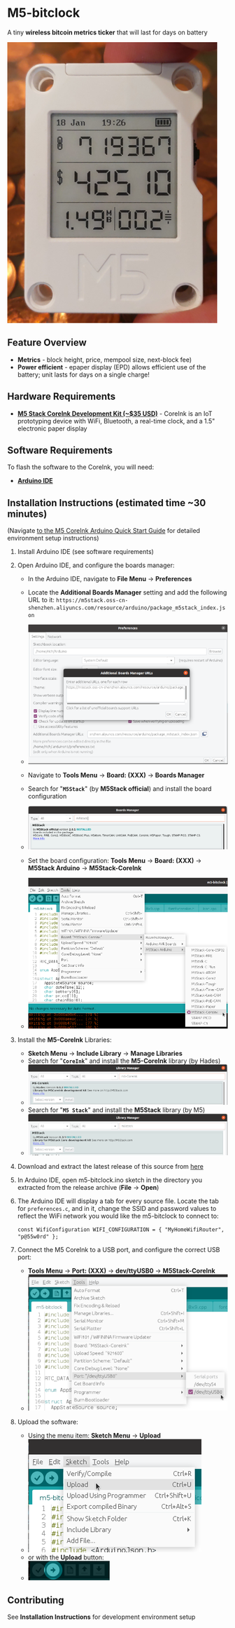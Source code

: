 # M5-bitclock

A tiny **wireless bitcoin metrics ticker** that will last for days on battery

![m5-bitclock](docs/pictures/m5-bitclock.png)

## Feature Overview

* **Metrics** - block height, price, mempool size, next-block fee)
* **Power efficient** - epaper display (EPD) allows efficient use of the battery; unit lasts for days on a single charge!

## Hardware Requirements
* **[M5 Stack CoreInk Development Kit (~$35 USD)](https://shop.m5stack.com/products/m5stack-esp32-core-ink-development-kit1-54-elnk-display)** - CoreInk is an IoT prototyping device with WiFi, Bluetooth, a real-time clock, and a 1.5" electronic paper display

## Software Requirements
To flash the software to the CoreInk, you will need:

* **[Arduino IDE](https://www.arduino.cc/en/Main/Software)**

## Installation Instructions (estimated time ~30 minutes)

(Navigate [to the M5 CoreInk Arduino Quick Start Guide](https://docs.m5stack.com/en/quick_start/coreink/arduino) for detailed environment setup instructions)

1. Install Arduino IDE (see software requirements)

2. Open Arduino IDE, and configure the boards manager:
   
   * In the Arduino IDE, navigate to **File Menu** -> **Preferences**
  
   * Locate the **Additional Boards Manager** setting and add the following URL to it: `https://m5stack.oss-cn-shenzhen.aliyuncs.com/resource/arduino/package_m5stack_index.json` 
   * ![additional-boards](docs/pictures/preferences-m5-arduino.png)
  
   * Navigate to **Tools Menu** -> **Board: (XXX)** -> **Boards Manager** 
   * Search for "**`M5Stack`**" (by **M5Stack official**) and install the board configuration 
   * ![boards-manager](docs/pictures/boards-manager-m5stack.png)
   * Set the board configuration: **Tools Menu** -> **Board: (XXX)** -> **M5Stack Arduino** -> **M5Stack-CoreInk** 
   * ![boards-menu](docs/pictures/boards-menu.png)
  
3. Install the **M5-CoreInk** Libraries:
   * **Sketch Menu** -> **Include Library** -> **Manage Libraries** 
   * Search for "**`CoreInk`**" and install the **M5-CoreInk** library (by Hades) 
   * ![libraries-coreink](docs/pictures/library-manager-coreink.png)
   * Search for "**`M5 Stack`**" and install the **M5Stack** library (by M5) 
   * ![libraries-m5stack](docs/pictures/library-manager-m5stack.png)

4. Download and extract the latest release of this source from [here](https://github.com/smolting/m5-bitclock/releases)
   

5. In Arduino IDE, open m5-bitclock.ino sketch in the directory you extracted from the release archive (**File** -> **Open**)

6. The Arduino IDE will display a tab for every source file. Locate the tab for `preferences.c`, and in it, change the SSID and password values to reflect the WiFi network you would like the m5-bitclock to connect to:
   ```
   const WifiConfiguration WIFI_CONFIGURATION = { "MyHomeWifiRouter", "p@55w0rd" };
   ```

7. Connect the M5 CoreInk to a USB port, and configure the correct USB port:
   * **Tools Menu** -> **Port: (XXX)** -> **dev/ttyUSB0** -> **M5Stack-CoreInk**
   * ![ports-menu](docs/pictures/port-menu.png)

8. Upload the software:
   * Using the menu item: **Sketch Menu** -> **Upload** 
   * ![menu-upload](docs/pictures/sketch-upload.png)
   * or with the **Upload** button: 
   * ![upload-button](docs/pictures/upload-button.png)

## Contributing

See **Installation Instructions** for development environment setup

